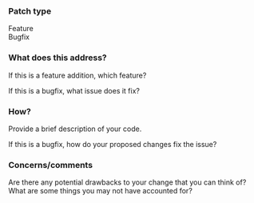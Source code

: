 ### Patch type

Feature\
Bugfix

### What does this address?

If this is a feature addition, which feature?

If this is a bugfix, what issue does it fix?

### How?

Provide a brief description of your code.

If this is a bugfix, how do your proposed changes fix the issue?

### Concerns/comments

Are there any potential drawbacks to your change that you can think of? What are some things you may not have accounted for?
